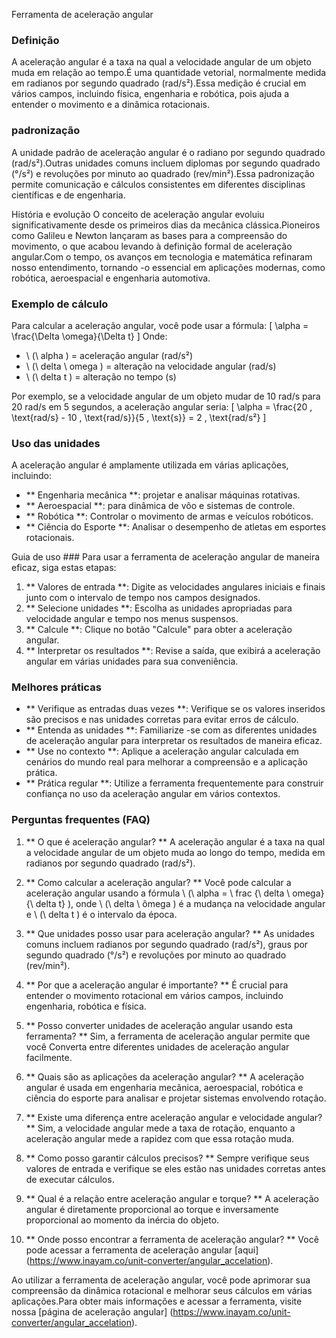 Ferramenta de aceleração angular

### Definição
A aceleração angular é a taxa na qual a velocidade angular de um objeto muda em relação ao tempo.É uma quantidade vetorial, normalmente medida em radianos por segundo quadrado (rad/s²).Essa medição é crucial em vários campos, incluindo física, engenharia e robótica, pois ajuda a entender o movimento e a dinâmica rotacionais.

### padronização
A unidade padrão de aceleração angular é o radiano por segundo quadrado (rad/s²).Outras unidades comuns incluem diplomas por segundo quadrado (°/s²) e revoluções por minuto ao quadrado (rev/min²).Essa padronização permite comunicação e cálculos consistentes em diferentes disciplinas científicas e de engenharia.

História e evolução
O conceito de aceleração angular evoluiu significativamente desde os primeiros dias da mecânica clássica.Pioneiros como Galileu e Newton lançaram as bases para a compreensão do movimento, o que acabou levando à definição formal de aceleração angular.Com o tempo, os avanços em tecnologia e matemática refinaram nosso entendimento, tornando -o essencial em aplicações modernas, como robótica, aeroespacial e engenharia automotiva.

### Exemplo de cálculo
Para calcular a aceleração angular, você pode usar a fórmula:
\[ \alpha = \frac{\Delta \omega}{\Delta t} \]
Onde:
- \ (\ alpha \) = aceleração angular (rad/s²)
- \ (\ delta \ omega \) = alteração na velocidade angular (rad/s)
- \ (\ delta t \) = alteração no tempo (s)

Por exemplo, se a velocidade angular de um objeto mudar de 10 rad/s para 20 rad/s em 5 segundos, a aceleração angular seria:
\[ \alpha = \frac{20 \, \text{rad/s} - 10 \, \text{rad/s}}{5 \, \text{s}} = 2 \, \text{rad/s²} \]

### Uso das unidades
A aceleração angular é amplamente utilizada em várias aplicações, incluindo:
- ** Engenharia mecânica **: projetar e analisar máquinas rotativas.
- ** Aeroespacial **: para dinâmica de vôo e sistemas de controle.
- ** Robótica **: Controlar o movimento de armas e veículos robóticos.
- ** Ciência do Esporte **: Analisar o desempenho de atletas em esportes rotacionais.

Guia de uso ###
Para usar a ferramenta de aceleração angular de maneira eficaz, siga estas etapas:
1. ** Valores de entrada **: Digite as velocidades angulares iniciais e finais junto com o intervalo de tempo nos campos designados.
2. ** Selecione unidades **: Escolha as unidades apropriadas para velocidade angular e tempo nos menus suspensos.
3. ** Calcule **: Clique no botão "Calcule" para obter a aceleração angular.
4. ** Interpretar os resultados **: Revise a saída, que exibirá a aceleração angular em várias unidades para sua conveniência.

### Melhores práticas
- ** Verifique as entradas duas vezes **: Verifique se os valores inseridos são precisos e nas unidades corretas para evitar erros de cálculo.
- ** Entenda as unidades **: Familiarize -se com as diferentes unidades de aceleração angular para interpretar os resultados de maneira eficaz.
- ** Use no contexto **: Aplique a aceleração angular calculada em cenários do mundo real para melhorar a compreensão e a aplicação prática.
- ** Prática regular **: Utilize a ferramenta frequentemente para construir confiança no uso da aceleração angular em vários contextos.

### Perguntas frequentes (FAQ)

1. ** O que é aceleração angular? **
A aceleração angular é a taxa na qual a velocidade angular de um objeto muda ao longo do tempo, medida em radianos por segundo quadrado (rad/s²).

2. ** Como calcular a aceleração angular? **
Você pode calcular a aceleração angular usando a fórmula \ (\ alpha = \ frac {\ delta \ omega} {\ delta t} \), onde \ (\ delta \ ômega \) é a mudança na velocidade angular e \ (\ delta t \) é o intervalo da época.

3. ** Que unidades posso usar para aceleração angular? **
As unidades comuns incluem radianos por segundo quadrado (rad/s²), graus por segundo quadrado (°/s²) e revoluções por minuto ao quadrado (rev/min²).

4. ** Por que a aceleração angular é importante? **
É crucial para entender o movimento rotacional em vários campos, incluindo engenharia, robótica e física.

5. ** Posso converter unidades de aceleração angular usando esta ferramenta? **
Sim, a ferramenta de aceleração angular permite que você Converta entre diferentes unidades de aceleração angular facilmente.

6. ** Quais são as aplicações da aceleração angular? **
A aceleração angular é usada em engenharia mecânica, aeroespacial, robótica e ciência do esporte para analisar e projetar sistemas envolvendo rotação.

7. ** Existe uma diferença entre aceleração angular e velocidade angular? **
Sim, a velocidade angular mede a taxa de rotação, enquanto a aceleração angular mede a rapidez com que essa rotação muda.

8. ** Como posso garantir cálculos precisos? **
Sempre verifique seus valores de entrada e verifique se eles estão nas unidades corretas antes de executar cálculos.

9. ** Qual é a relação entre aceleração angular e torque? **
A aceleração angular é diretamente proporcional ao torque e inversamente proporcional ao momento da inércia do objeto.

10. ** Onde posso encontrar a ferramenta de aceleração angular? **
Você pode acessar a ferramenta de aceleração angular [aqui] (https://www.inayam.co/unit-converter/angular_accelation).

Ao utilizar a ferramenta de aceleração angular, você pode aprimorar sua compreensão da dinâmica rotacional e melhorar seus cálculos em várias aplicações.Para obter mais informações e acessar a ferramenta, visite nossa [página de aceleração angular] (https://www.inayam.co/unit-converter/angular_accelation).